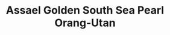 ---
title: Assael Golden South Sea Pearl Orang-Utan
description: |
  A beautifully rendered mother Orangutan and her baby swing playfully from a Golden South Sea Pearl in this whimsical pendant necklace.
specs: |
  11.1mm x 14.6mm Golden South Sea Cultured Pearl Drop with 0.03 carats of Brown Diamonds, set in 18K Yellow Gold.
images:
  - assael-golden-south-sea-pearl-orang-utan.jpg
category: Julie Parker Endangered Species
tags:
  - necklaces
---